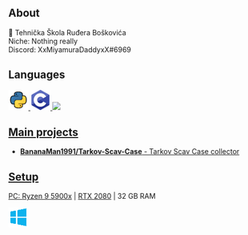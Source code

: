 ## About
🏫 Tehnička Škola Ruđera Boškovića<br>
Niche: Nothing really<br>
Discord: XxMiyamuraDaddyxX#6969

## Languages
<a href="https://www.python.org/">
    <img src="https://github.com/sh0tzz/sh0tzz/blob/main/assets/python_icon_40x40.png?raw=true"/>
</a>
<a href="https://sourceforge.net/projects/mingw/">
    <img src="https://github.com/sh0tzz/sh0tzz/blob/main/assets/c_icon_40x40.png?raw=true"/>
</a>
<a href="https://en.wikipedia.org/wiki/C%2B%2B">
    <img src="https://en.wikipedia.org/wiki/File:ISO_C%2B%2B_Logo.svg">

## Main projects
- **BananaMan1991/Tarkov-Scav-Case** - Tarkov Scav Case collector

## Setup
PC: [Ryzen 9 5900x](https://www.amd.com/en/products/cpu/amd-ryzen-9-5900x) |
 [RTX 2080](https://www.nvidia.com/en-me/geforce/graphics-cards/rtx-2080/) |
 32 GB RAM
 
 <a href="https://www.microsoft.com/en-us/software-download/windows10ISO">
  <img src="https://github.com/sh0tzz/sh0tzz/blob/main/assets/win10_logo_40x40.png?raw=true">
</a>
